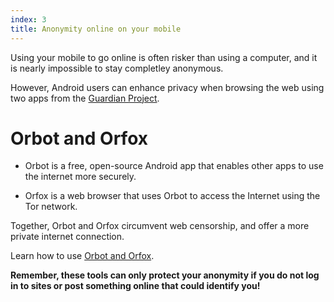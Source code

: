 ```yaml
---
index: 3
title: Anonymity online on your mobile
---
```

Using your mobile to go online is often risker than using a computer, and it is nearly impossible to stay completley anonymous.  

However, Android users can enhance privacy when browsing the web using two apps from the [Guardian Project](https://guardianproject.info/). 

# Orbot and Orfox

*	Orbot is a free, open-source Android app that enables other apps to use the internet more securely. 

*	Orfox is a web browser that uses Orbot to access the Internet using the Tor network. 

Together, Orbot and Orfox circumvent web censorship, and offer a more private internet connection. 

Learn how to use [Orbot and Orfox](umbrella://lesson/orbot-and-orfox). 

**Remember, these tools can only protect your anonymity if you do not log in to sites or post something online that could identify you!**